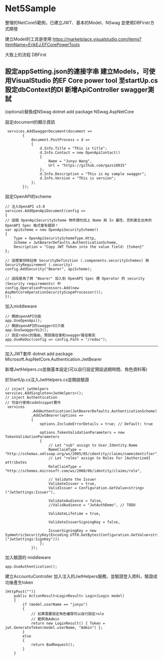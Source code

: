 # Net5Sample

整理的NetCore5範例，已建立JWT、基本的Model、NSwag
並使用DBFirstr方式開發

建立Model的工具是使用
https://marketplace.visualstudio.com/items?itemName=ErikEJ.EFCorePowerTools

大致上的流程
DBFirst

設定appSetting.json的連接字串
建立Models，可使用VisualStudio 的EF Core power tool
至startUp.cs設定dbContext的DI
新增ApiController
swagger測試
--------------------------------------------------------------------------------------------------------------------
(optional)替換成NSwag
dotnet add package NSwag.AspNetCore

設定document的顯示資訊

	 services.AddSwaggerDocument(document =>
            {
                document.PostProcess = d =>
                {
                    d.Info.Title = "This is title";
                    d.Info.Contact = new OpenApiContact()
                    {
                        Name = "Junyu Wang",
                        Url = "https://github.com/qazs10015"
                    };
                    d.Info.Description = "This is my sample swagger";
                    d.Info.Version = "This is version";
                };
            });
	    
設定OpenAPI的scheme

	// 注入OpenAPI v3.0
	services.AddOpenApiDocument(config =>
	{
	// 這個 OpenApiSecurityScheme 物件請勿加上 Name 與 In 屬性，否則產生出來的 OpenAPI Spec 格式會有錯誤！
	var apiScheme = new OpenApiSecurityScheme()
	{
	    Type = OpenApiSecuritySchemeType.Http,
	    Scheme = JwtBearerDefaults.AuthenticationScheme,
	    Description = "Copy JWT Token into the value field: {token}"
	};

	// 這裡會同時註冊 SecurityDefinition (.components.securitySchemes) 與 SecurityRequirement (.security)
	config.AddSecurity("Bearer", apiScheme);

	// 這段是為了將 "Bearer" 加入到 OpenAPI Spec 裡 Operator 的 security (Security requirements) 中
	config.OperationProcessors.Add(new AspNetCoreOperationSecurityScopeProcessor());
	});

加入middleware

	// 開啟openAPI功能
	app.UseOpenApi();
	// 開啟openAPI的swaggerUI介面
	app.UseSwaggerUi3();
	// 設定reDoc的路由，預設路徑會和swagger路徑衝突
	app.UseReDoc(config => config.Path = "/redoc");

--------------------------------------------------------------------------------------------------------------------

加入JWT套件
dotnet add package Microsoft.AspNetCore.Authentication.JwtBearer

新增JwtHelpers.cs並做基本設定(可以自行設定預設過期時間、角色資料等)

於StartUp.cs注入JwtHelpers.cs並開啟驗證

	// inject jwtHelpers
	services.AddSingleton<JwtHelpers>();
	// inject Authentication
	// 可自行使用codeSnippet實作
	 services
                .AddAuthentication(JwtBearerDefaults.AuthenticationScheme)
                .AddJwtBearer(options =>
                {
                    options.IncludeErrorDetails = true; // Default: true

                    options.TokenValidationParameters = new TokenValidationParameters
                    {
                        // Let "sub" assign to User.Identity.Name
                        NameClaimType = "http://schemas.xmlsoap.org/ws/2005/05/identity/claims/nameidentifier",
                        // Let "roles" assign to Roles for [Authorized] attributes
                        RoleClaimType = "http://schemas.microsoft.com/ws/2008/06/identity/claims/role",

                        // Validate the Issuer
                        ValidateIssuer = true,
                        ValidIssuer = Configuration.GetValue<string>("JwtSettings:Issuer"),

                        ValidateAudience = false,
                        //ValidAudience = "JwtAuthDemo", // TODO

                        ValidateLifetime = true,

                        ValidateIssuerSigningKey = false,

                        IssuerSigningKey = new SymmetricSecurityKey(Encoding.UTF8.GetBytes(Configuration.GetValue<string>("JwtSettings:SignKey")))
                    };
                });
	
加入驗證的 middleware

	app.UseAuthentication();
	
建立AccountuController
加入注入的JwtHelpers服務，並驗證登入資料，驗證成功後產生token

	[HttpPost("")]
        public ActionResult<LoginResult> Login(Login model)
        {
            if (model.userName == "junyu")
            {
                // 如果需要設定角色權限可以自行設定role
                // 範例為Admin
                return new LoginResult() { Token = jwt.GenerateToken(model.userName, "Admin") };
            }
            else
            {
                return BadRequest();
            }
        }

	
